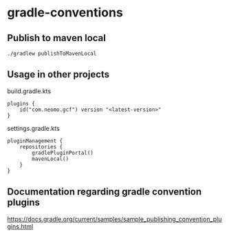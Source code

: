# gradle-conventions

## Publish to maven local

`./gradlew publishToMavenLocal`

## Usage in other projects

build.gradle.kts
```
plugins {
    id("com.neomo.gcf") version "<latest-version>"
}
```

settings.gradle.kts
```
pluginManagement {
    repositories {
        gradlePluginPortal()
        mavenLocal()
    }
}
```

## Documentation regarding gradle convention plugins

https://docs.gradle.org/current/samples/sample_publishing_convention_plugins.html
